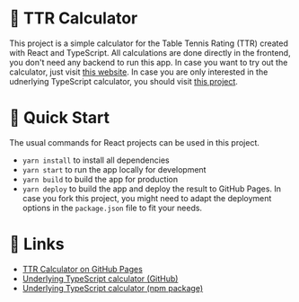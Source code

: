 # 🏓 TTR Calculator

This project is a simple calculator for the Table Tennis Rating (TTR) created with React and TypeScript. All calculations are done directly in the frontend, you don't need any backend to run this app. In case you want to try out the calculator, just visit [this website](https://luth1um.github.io/ttr-calculator/). In case you are only interested in the udnerlying TypeScript calculator, you should visit [this project](https://github.com/luth1um/ttr-calculator-typescript).

# 🚀 Quick Start

The usual commands for React projects can be used in this project.

- `yarn install` to install all dependencies
- `yarn start` to run the app locally for development
- `yarn build` to build the app for production
- `yarn deploy` to build the app and deploy the result to GitHub Pages. In case you fork this project, you might need to adapt the deployment options in the `package.json` file to fit your needs.

# 🔗 Links

- [TTR Calculator on GitHub Pages](https://luth1um.github.io/ttr-calculator/)
- [Underlying TypeScript calculator (GitHub)](https://github.com/luth1um/ttr-calculator-typescript)
- [Underlying TypeScript calculator (npm package)](https://www.npmjs.com/package/ttr-calculator-typescript)
